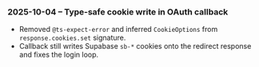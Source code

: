 ### 2025-10-04 – Type-safe cookie write in OAuth callback

- Removed `@ts-expect-error` and inferred `CookieOptions` from `response.cookies.set` signature.
- Callback still writes Supabase `sb-*` cookies onto the redirect response and fixes the login loop.
